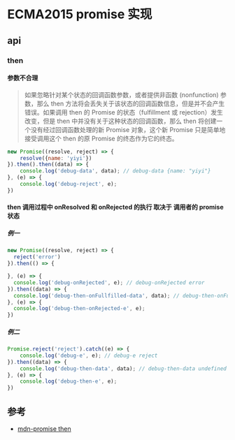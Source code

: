 # ECMA2015 promise 实现

## api

### then

#### 参数不合理

> 如果忽略针对某个状态的回调函数参数，或者提供非函数 (nonfunction) 参数，那么 then 方法将会丢失关于该状态的回调函数信息，但是并不会产生错误。如果调用 then 的 Promise 的状态（fulfillment 或 rejection）发生改变，但是 then 中并没有关于这种状态的回调函数，那么 then 将创建一个没有经过回调函数处理的新 Promise 对象，这个新 Promise 只是简单地接受调用这个 then 的原 Promise 的终态作为它的终态。

```js
new Promise((resolve, reject) => {
    resolve({name: 'yiyi'})
}).then().then((data) => {
    console.log('debug-data', data); // debug-data {name: "yiyi"}
}, (e) => {
    console.log('debug-reject', e);
})
```

#### then 调用过程中 onResolved 和 onRejected 的执行 取决于 调用者的 promise 状态

##### 例一

```js
new Promise((resolve, reject) => {
  reject('error')
}).then(() => {

}, (e) => {
  console.log('debug-onRejected', e); // debug-onRejected error
}).then((data) => {
  console.log('debug-then-onFullfilled-data', data); // debug-then-onFullfilled-data undefined
}, (e) => {
  console.log('debug-then-onRejected-e', e);
})
```

##### 例二

```js
Promise.reject('reject').catch((e) => {
    console.log('debug-e', e); // debug-e reject
}).then((data) => {
    console.log('debug-then-data', data); // debug-then-data undefined
}, (e) => {
    console.log('debug-then-e', e);
})
```

## 参考

- [mdn-promise then](https://developer.mozilla.org/zh-CN/docs/Web/JavaScript/Reference/Global_Objects/Promise/then)